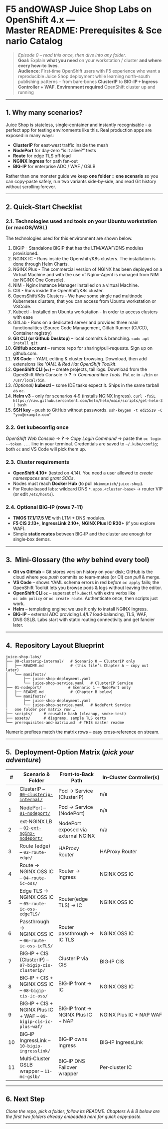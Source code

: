 # F5 andOWASP Juice Shop Labs on OpenShift 4.x — **Master README: Prerequisites & Scenario Catalog**

> _Episode 0 – read this once, then dive into any folder._  
> **Goal:** Explain **what you need** on your workstation / cluster **and where every how‑to lives**.  
> **Audience:** First‑time OpenShift users with F5 experience who want a reproducible Juice Shop deployment while learning north–south publishing patterns – from bare‑bones **ClusterIP** to **BIG‑IP + Ingress Controller + WAF**.
> **Environment required** OpenShift cluster up and running
---

## 1. Why many scenarios?
Juice Shop is stateless, single‑container and instantly recognisable - a perfect app for testing environments like this.  Real production apps are exposed in many ways:

* **ClusterIP** for east‑west traffic inside the mesh
* **NodePort** for day‑zero “is it alive?” tests
* **Route** for edge TLS off‑load
* **NGINX Ingress** for path fan‑out
* **BIG‑IP** for enterprise ADC / WAF / GSLB

Rather than one monster guide we keep **one folder = one scenario** so you can copy‑paste safely, run two variants side‑by‑side, and read Git history without scrolling forever.

---


## 2. Quick‑Start Checklist

### 2.1. Technologies used and tools on your **Ubuntu workstation** (or macOS/WSL)

The technologies used for this environment are shown below.

1. BIGIP - Standalone BIGIP that has the LTM/AWAF/DNS modules provisioned.
2. NGINX IC - Runs inside the Openshifr/K8s clusters. The installation is done through Helm Charts.
3. NGINX Plus - The commercial version of NGINX has been deployed on a Virtual Machine and with the use of Nginx-Agent is managed from NIM (or NGINX One Console).
4. NIM - Nginx Instance Manager installed on a virtual Machine.
5. CIS - Runs inside the OpenShift/K8s cluster.
6. OpensShift/K8s Clusters - We have some single nad multinode Kubernetes clusters, that you can access from Ubuntu workstation or VSCode. 
7. Kubectl - Installed on Ubuntu workstation - In order to access clusters with ease
8. GitLab - Runs on a dedicated server and provides three main functionalities (Source Code Management, Gitlab Runner (CI/CD), Container registry)
9. **Git CLI (or Github Desktop)** – local commits & branching.  `sudo apt install git`
10. **GitHub account** – remote repo for sharing/pull‑requests.  Sign up on github.com.
11. **VS Code** – YAML editing & cluster browsing.  Download, then add extensions like  _YAML_ & _Red Hat OpenShift Toolkit_.
12. **OpenShift CLI (`oc`)** – create projects, tail logs.  Download from the OpenShift Web Console → **?** → _Command‑line Tools_.  Put `oc` in `~/bin` or `/usr/local/bin`.
13. *(Optional)* **kubectl** – some IDE tasks expect it.  Ships in the same tarball as `oc`.
14. **Helm v3** – only for scenarios 4‑9 (installs NGINX Ingress).  `curl -fsSL https://raw.githubusercontent.com/helm/helm/main/scripts/get-helm-3 | bash`
15. **SSH key** – push to GitHub without passwords.  `ssh-keygen -t ed25519 -C "you@example.com"`

### 2.2. Get **kubeconfig** once

*OpenShift Web Console → **?** → Copy Login Command*  → paste the `oc login --token ...` line in your terminal. Credentials are saved to `~/.kube/config`; both `oc` and VS Code will pick them up.

### 2.3. Cluster requirements

* **OpenShift 4.10+** (tested on 4.14).  You need a user allowed to _create namespaces_ and _grant SCCs_.
* Nodes must reach **Docker Hub** (to pull `bkimminich/juice-shop`).
* For Route‑based labs: wildcard DNS `*.apps.<cluster‑base>` → router VIP (or edit `/etc/hosts`).

### 2.4. Optional BIG‑IP (rows 7‑11)
* **TMOS 17.1/17.5 VE** with LTM + DNS modules.
* **F5 CIS 2.13+**, **IngressLink 2.10+**, **NGINX Plus IC R30+** (if you explore WAF).
* Simple **static routes** between BIG‑IP and the cluster are enough for single‑box demos.

---

## 3.  Mini‑Glossary (the *why* behind every tool)
* **Git vs GitHub** – Git stores version history on your disk; GitHub is the cloud where you _push_ commits so team‑mates (or CI) can _pull_ & merge.
* **VS Code** – shows YAML schema errors in red _before_ `oc apply` fails; the OpenShift Toolkit lets you browse pods & logs without leaving the editor.
* **OpenShift CLI `oc`** – superset of `kubectl` with extra verbs like `oc adm policy` or `oc create route`.  Authenticate once, then scripts just work.
* **Helm** – templating engine; we use it only to install NGINX Ingress.
* **BIG‑IP** – external ADC providing L4/L7 load‑balancing, TLS, WAF, DNS GSLB.  Labs start with static routing connectivity and get fancier later.

---

## 4.  Repository Layout Blueprint
```text
juice-shop-labs/
├── 00-clusterip-internal/   # Scenario 0 – ClusterIP only
│   ├── README.md            # (this file’s Chapter A – copy out later)
│   └── manifests/
│       ├── juice-shop-deployment.yaml
│       └── juice-shop-service.yaml   # ClusterIP Service
├── 01-nodeport/            # Scenario 1 – NodePort only
│   ├── README.md            # (Chapter B below)
│   └── manifests/
│       ├── juice-shop-deployment.yaml
│       └── juice-shop-service.yaml   # NodePort Service
┆   one folder per matrix row …
├── scripts/     # reusable bash (cleanup, smoke‑test)
├── assets/      # diagrams, sample TLS certs
└── prerequisites-and-matrix.md  # THIS master readme
```
Numeric prefixes match the matrix rows – easy cross‑reference on stream.

---

## 5.  Deployment‑Option Matrix (_pick your adventure_)

| #  | Scenario & Folder                                                | Front‑to‑Back Path                  | In‑Cluster Controller(s) | External LB / ADC | TLS Termination | HTTPS Redirect    | GSLB / Fail‑over     | Connectivity to OCP | Primary Purpose        |
| -- | ---------------------------------------------------------------- | ----------------------------------- | ------------------------ | ----------------- | --------------- | ----------------- | -------------------- | ------------------- | ---------------------- |
| 0  | ClusterIP – [`00-clusterip-internal/`](00-clusterip-internal/README.md)                             | Pod → Service (ClusterIP)           | n/a                      | n/a               | None            | Manual            | n/a                  | n/a                 | East‑west / unit tests |
| 1  | NodePort – [`01-nodeport/`](01-nodeport/README.md)                                        | Pod → Service (NodePort)            | n/a                      | n/a               | None            | Manual            | n/a                  | direct node IP      | Quick PoC              |
| 2  | ext‑NGINX LB – [`02-ext-nginx-nodeport/`](02-ext-nginx-nodeport/README.md)                          | NodePort exposed via external NGINX | n/a                      | NGINX             | External NGINX  | Optional          | DNS round‑robin      | n/a                 | DIY LB between workers |
| 3  | Route (edge) – `03-route-edge/`                                  | HAProxy Router                      | HAProxy Router           | Router            | Router (edge)   | Yes               | Wildcard DNS         | SDN / OVN           | Native PROD pattern    |
| 4  | Route → NGINX OSS IC – `04-route-ic-oss/`                        | Router → Ingress                    | NGINX OSS IC             | Router            | None (HTTP)     | n/a               | ClusterIP svc        | -                   | Path fan‑out demo      |
| 5  | Edge TLS → NGINX OSS IC – `05-route-ic-oss-edgeTLS/`             | Router(edge TLS) → IC               | NGINX OSS IC             | Router            | Router (edge)   | Yes               | ClusterIP svc        | -                   | Central cert mgmt & L7 |
| 6  | Passthrough → NGINX OSS IC – `06-route-ic-oss-icTLS/`            | Router passthrough → IC TLS         | NGINX OSS IC             | Router            | IC              | Optional          | ClusterIP svc        | -                   | mTLS / SNI policies    |
| 7  | BIG‑IP + CIS (ClusterIP) – `07-bigip-cis-clusterip/`             | ClusterIP via CIS                   | BIG‑IP CIS               | BIG‑IP            | Optional        | BIG‑IP DNS        | Static routes        | -                   | Enterprise ADC         |
| 8  | BIG‑IP + CIS + NGINX OSS IC – `08-bigip-cis-ic-oss/`             | BIG‑IP front → IC                   | NGINX OSS IC             | BIG‑IP / IC       | Optional        | BIG‑IP DNS        | Static / BGP / VXLAN | -                   | IC + ADC combo         |
| 9  | BIG‑IP + CIS + NGINX Plus IC + WAF – `09-bigip-cis-ic-plus-waf/` | BIG‑IP front → NGINX Plus IC + NAP  | NGINX Plus IC + NAP WAF  | BIG‑IP / IC       | Optional        | BIG‑IP DNS + EDNS | Static / BGP / VXLAN | -                   | WAF & analytics        |
| 10 | BIG‑IP IngressLink – `10-bigip-ingresslink/`                     | BIG‑IP owns Ingress                 | BIG‑IP IngressLink       | BIG‑IP            | BIG‑IP          | Optional          | BIG‑IP DNS           | ARP / SNAT / VXLAN  | Centralised ADC        |
| 11 | Multi‑Cluster GSLB wrapper – `11-mc-gslb/`                       | BIG‑IP DNS Failover wrapper         | Per‑cluster IC           | BIG‑IP DNS        | BIG‑IP          | Yes               | Authoritative GSLB   | Any (static/BGP)    | Blue‑green / A‑P       |

---

## 6. Next Step
*Clone the repo, pick a folder, follow its README.  Chapters A & B below are the first two folders already embedded here for quick copy‑paste.*

---